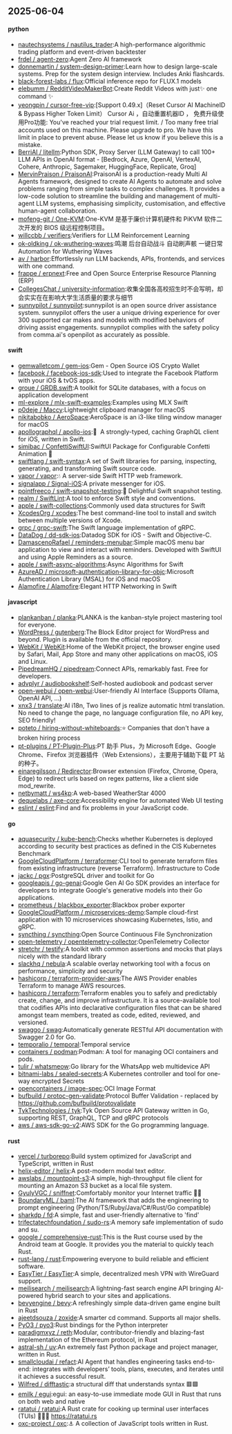 ## 2025-06-04

#### python
* [nautechsystems / nautilus_trader](https://github.com/nautechsystems/nautilus_trader):A high-performance algorithmic trading platform and event-driven backtester
* [frdel / agent-zero](https://github.com/frdel/agent-zero):Agent Zero AI framework
* [donnemartin / system-design-primer](https://github.com/donnemartin/system-design-primer):Learn how to design large-scale systems. Prep for the system design interview. Includes Anki flashcards.
* [black-forest-labs / flux](https://github.com/black-forest-labs/flux):Official inference repo for FLUX.1 models
* [elebumm / RedditVideoMakerBot](https://github.com/elebumm/RedditVideoMakerBot):Create Reddit Videos with just✨ one command ✨
* [yeongpin / cursor-free-vip](https://github.com/yeongpin/cursor-free-vip):[Support 0.49.x]（Reset Cursor AI MachineID & Bypass Higher Token Limit） Cursor Ai ，自动重置机器ID ， 免费升级使用Pro功能: You've reached your trial request limit. / Too many free trial accounts used on this machine. Please upgrade to pro. We have this limit in place to prevent abuse. Please let us know if you believe this is a mistake.
* [BerriAI / litellm](https://github.com/BerriAI/litellm):Python SDK, Proxy Server (LLM Gateway) to call 100+ LLM APIs in OpenAI format - [Bedrock, Azure, OpenAI, VertexAI, Cohere, Anthropic, Sagemaker, HuggingFace, Replicate, Groq]
* [MervinPraison / PraisonAI](https://github.com/MervinPraison/PraisonAI):PraisonAI is a production-ready Multi AI Agents framework, designed to create AI Agents to automate and solve problems ranging from simple tasks to complex challenges. It provides a low-code solution to streamline the building and management of multi-agent LLM systems, emphasising simplicity, customisation, and effective human-agent collaboration.
* [mofeng-git / One-KVM](https://github.com/mofeng-git/One-KVM):One-KVM 是基于廉价计算机硬件和 PiKVM 软件二次开发的 BIOS 级远程控制项目。
* [willccbb / verifiers](https://github.com/willccbb/verifiers):Verifiers for LLM Reinforcement Learning
* [ok-oldking / ok-wuthering-waves](https://github.com/ok-oldking/ok-wuthering-waves):鸣潮 后台自动战斗 自动刷声骸 一键日常 Automation for Wuthering Waves
* [av / harbor](https://github.com/av/harbor):Effortlessly run LLM backends, APIs, frontends, and services with one command.
* [frappe / erpnext](https://github.com/frappe/erpnext):Free and Open Source Enterprise Resource Planning (ERP)
* [CollegesChat / university-information](https://github.com/CollegesChat/university-information):收集全国各高校招生时不会写明，却会实实在在影响大学生活质量的要求与细节
* [sunnypilot / sunnypilot](https://github.com/sunnypilot/sunnypilot):sunnypilot is an open source driver assistance system. sunnypilot offers the user a unique driving experience for over 300 supported car makes and models with modified behaviors of driving assist engagements. sunnypilot complies with the safety policy from comma.ai's openpilot as accurately as possible.

#### swift
* [gemwalletcom / gem-ios](https://github.com/gemwalletcom/gem-ios):Gem - Open Source iOS Crypto Wallet
* [facebook / facebook-ios-sdk](https://github.com/facebook/facebook-ios-sdk):Used to integrate the Facebook Platform with your iOS & tvOS apps.
* [groue / GRDB.swift](https://github.com/groue/GRDB.swift):A toolkit for SQLite databases, with a focus on application development
* [ml-explore / mlx-swift-examples](https://github.com/ml-explore/mlx-swift-examples):Examples using MLX Swift
* [p0deje / Maccy](https://github.com/p0deje/Maccy):Lightweight clipboard manager for macOS
* [nikitabobko / AeroSpace](https://github.com/nikitabobko/AeroSpace):AeroSpace is an i3-like tiling window manager for macOS
* [apollographql / apollo-ios](https://github.com/apollographql/apollo-ios):📱  A strongly-typed, caching GraphQL client for iOS, written in Swift.
* [simibac / ConfettiSwiftUI](https://github.com/simibac/ConfettiSwiftUI):SwiftUI Package for Configurable Confetti Animation 🎉
* [swiftlang / swift-syntax](https://github.com/swiftlang/swift-syntax):A set of Swift libraries for parsing, inspecting, generating, and transforming Swift source code.
* [vapor / vapor](https://github.com/vapor/vapor):💧 A server-side Swift HTTP web framework.
* [signalapp / Signal-iOS](https://github.com/signalapp/Signal-iOS):A private messenger for iOS.
* [pointfreeco / swift-snapshot-testing](https://github.com/pointfreeco/swift-snapshot-testing):📸 Delightful Swift snapshot testing.
* [realm / SwiftLint](https://github.com/realm/SwiftLint):A tool to enforce Swift style and conventions.
* [apple / swift-collections](https://github.com/apple/swift-collections):Commonly used data structures for Swift
* [XcodesOrg / xcodes](https://github.com/XcodesOrg/xcodes):The best command-line tool to install and switch between multiple versions of Xcode.
* [grpc / grpc-swift](https://github.com/grpc/grpc-swift):The Swift language implementation of gRPC.
* [DataDog / dd-sdk-ios](https://github.com/DataDog/dd-sdk-ios):Datadog SDK for iOS - Swift and Objective-C.
* [DamascenoRafael / reminders-menubar](https://github.com/DamascenoRafael/reminders-menubar):Simple macOS menu bar application to view and interact with reminders. Developed with SwiftUI and using Apple Reminders as a source.
* [apple / swift-async-algorithms](https://github.com/apple/swift-async-algorithms):Async Algorithms for Swift
* [AzureAD / microsoft-authentication-library-for-objc](https://github.com/AzureAD/microsoft-authentication-library-for-objc):Microsoft Authentication Library (MSAL) for iOS and macOS
* [Alamofire / Alamofire](https://github.com/Alamofire/Alamofire):Elegant HTTP Networking in Swift

#### javascript
* [plankanban / planka](https://github.com/plankanban/planka):PLANKA is the kanban-style project mastering tool for everyone.
* [WordPress / gutenberg](https://github.com/WordPress/gutenberg):The Block Editor project for WordPress and beyond. Plugin is available from the official repository.
* [WebKit / WebKit](https://github.com/WebKit/WebKit):Home of the WebKit project, the browser engine used by Safari, Mail, App Store and many other applications on macOS, iOS and Linux.
* [PipedreamHQ / pipedream](https://github.com/PipedreamHQ/pipedream):Connect APIs, remarkably fast. Free for developers.
* [advplyr / audiobookshelf](https://github.com/advplyr/audiobookshelf):Self-hosted audiobook and podcast server
* [open-webui / open-webui](https://github.com/open-webui/open-webui):User-friendly AI Interface (Supports Ollama, OpenAI API, ...)
* [xnx3 / translate](https://github.com/xnx3/translate):AI i18n, Two lines of js realize automatic html translation. No need to change the page, no language configuration file, no API key, SEO friendly!
* [poteto / hiring-without-whiteboards](https://github.com/poteto/hiring-without-whiteboards):⭐️ Companies that don't have a broken hiring process
* [pt-plugins / PT-Plugin-Plus](https://github.com/pt-plugins/PT-Plugin-Plus):PT 助手 Plus，为 Microsoft Edge、Google Chrome、Firefox 浏览器插件（Web Extensions），主要用于辅助下载 PT 站的种子。
* [einaregilsson / Redirector](https://github.com/einaregilsson/Redirector):Browser extension (Firefox, Chrome, Opera, Edge) to redirect urls based on regex patterns, like a client side mod_rewrite.
* [netbymatt / ws4kp](https://github.com/netbymatt/ws4kp):A web-based WeatherStar 4000
* [dequelabs / axe-core](https://github.com/dequelabs/axe-core):Accessibility engine for automated Web UI testing
* [eslint / eslint](https://github.com/eslint/eslint):Find and fix problems in your JavaScript code.

#### go
* [aquasecurity / kube-bench](https://github.com/aquasecurity/kube-bench):Checks whether Kubernetes is deployed according to security best practices as defined in the CIS Kubernetes Benchmark
* [GoogleCloudPlatform / terraformer](https://github.com/GoogleCloudPlatform/terraformer):CLI tool to generate terraform files from existing infrastructure (reverse Terraform). Infrastructure to Code
* [jackc / pgx](https://github.com/jackc/pgx):PostgreSQL driver and toolkit for Go
* [googleapis / go-genai](https://github.com/googleapis/go-genai):Google Gen AI Go SDK provides an interface for developers to integrate Google's generative models into their Go applications.
* [prometheus / blackbox_exporter](https://github.com/prometheus/blackbox_exporter):Blackbox prober exporter
* [GoogleCloudPlatform / microservices-demo](https://github.com/GoogleCloudPlatform/microservices-demo):Sample cloud-first application with 10 microservices showcasing Kubernetes, Istio, and gRPC.
* [syncthing / syncthing](https://github.com/syncthing/syncthing):Open Source Continuous File Synchronization
* [open-telemetry / opentelemetry-collector](https://github.com/open-telemetry/opentelemetry-collector):OpenTelemetry Collector
* [stretchr / testify](https://github.com/stretchr/testify):A toolkit with common assertions and mocks that plays nicely with the standard library
* [slackhq / nebula](https://github.com/slackhq/nebula):A scalable overlay networking tool with a focus on performance, simplicity and security
* [hashicorp / terraform-provider-aws](https://github.com/hashicorp/terraform-provider-aws):The AWS Provider enables Terraform to manage AWS resources.
* [hashicorp / terraform](https://github.com/hashicorp/terraform):Terraform enables you to safely and predictably create, change, and improve infrastructure. It is a source-available tool that codifies APIs into declarative configuration files that can be shared amongst team members, treated as code, edited, reviewed, and versioned.
* [swaggo / swag](https://github.com/swaggo/swag):Automatically generate RESTful API documentation with Swagger 2.0 for Go.
* [temporalio / temporal](https://github.com/temporalio/temporal):Temporal service
* [containers / podman](https://github.com/containers/podman):Podman: A tool for managing OCI containers and pods.
* [tulir / whatsmeow](https://github.com/tulir/whatsmeow):Go library for the WhatsApp web multidevice API
* [bitnami-labs / sealed-secrets](https://github.com/bitnami-labs/sealed-secrets):A Kubernetes controller and tool for one-way encrypted Secrets
* [opencontainers / image-spec](https://github.com/opencontainers/image-spec):OCI Image Format
* [bufbuild / protoc-gen-validate](https://github.com/bufbuild/protoc-gen-validate):Protocol Buffer Validation - replaced by https://github.com/bufbuild/protovalidate
* [TykTechnologies / tyk](https://github.com/TykTechnologies/tyk):Tyk Open Source API Gateway written in Go, supporting REST, GraphQL, TCP and gRPC protocols
* [aws / aws-sdk-go-v2](https://github.com/aws/aws-sdk-go-v2):AWS SDK for the Go programming language.

#### rust
* [vercel / turborepo](https://github.com/vercel/turborepo):Build system optimized for JavaScript and TypeScript, written in Rust
* [helix-editor / helix](https://github.com/helix-editor/helix):A post-modern modal text editor.
* [awslabs / mountpoint-s3](https://github.com/awslabs/mountpoint-s3):A simple, high-throughput file client for mounting an Amazon S3 bucket as a local file system.
* [GyulyVGC / sniffnet](https://github.com/GyulyVGC/sniffnet):Comfortably monitor your Internet traffic 🕵️‍♂️
* [BoundaryML / baml](https://github.com/BoundaryML/baml):The AI framework that adds the engineering to prompt engineering (Python/TS/Ruby/Java/C#/Rust/Go compatible)
* [sharkdp / fd](https://github.com/sharkdp/fd):A simple, fast and user-friendly alternative to 'find'
* [trifectatechfoundation / sudo-rs](https://github.com/trifectatechfoundation/sudo-rs):A memory safe implementation of sudo and su.
* [google / comprehensive-rust](https://github.com/google/comprehensive-rust):This is the Rust course used by the Android team at Google. It provides you the material to quickly teach Rust.
* [rust-lang / rust](https://github.com/rust-lang/rust):Empowering everyone to build reliable and efficient software.
* [EasyTier / EasyTier](https://github.com/EasyTier/EasyTier):A simple, decentralized mesh VPN with WireGuard support.
* [meilisearch / meilisearch](https://github.com/meilisearch/meilisearch):A lightning-fast search engine API bringing AI-powered hybrid search to your sites and applications.
* [bevyengine / bevy](https://github.com/bevyengine/bevy):A refreshingly simple data-driven game engine built in Rust
* [ajeetdsouza / zoxide](https://github.com/ajeetdsouza/zoxide):A smarter cd command. Supports all major shells.
* [PyO3 / pyo3](https://github.com/PyO3/pyo3):Rust bindings for the Python interpreter
* [paradigmxyz / reth](https://github.com/paradigmxyz/reth):Modular, contributor-friendly and blazing-fast implementation of the Ethereum protocol, in Rust
* [astral-sh / uv](https://github.com/astral-sh/uv):An extremely fast Python package and project manager, written in Rust.
* [smallcloudai / refact](https://github.com/smallcloudai/refact):AI Agent that handles engineering tasks end-to-end: integrates with developers’ tools, plans, executes, and iterates until it achieves a successful result.
* [Wilfred / difftastic](https://github.com/Wilfred/difftastic):a structural diff that understands syntax 🟥🟩
* [emilk / egui](https://github.com/emilk/egui):egui: an easy-to-use immediate mode GUI in Rust that runs on both web and native
* [ratatui / ratatui](https://github.com/ratatui/ratatui):A Rust crate for cooking up terminal user interfaces (TUIs) 👨‍🍳🐀 https://ratatui.rs
* [oxc-project / oxc](https://github.com/oxc-project/oxc):⚓ A collection of JavaScript tools written in Rust.
